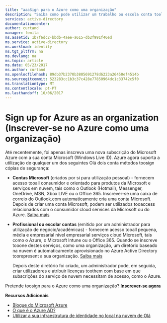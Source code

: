 ```yaml
---
title: "aaaSign para o Azure como uma organização"
description: "Saiba como pode utilizar um trabalho ou escola conta tooleverage Olá contas de utilizador existentes, as políticas, definições ou implementações de servidor no local que já tem e melhorar a eficiência entre a infraestrutura de identidade no local e o Azure AD da sua organização."
services: active-directory
documentationcenter: 
author: curtand
manager: femila
ms.assetid: 1b7f6dc2-bbdb-4aee-a615-db2f991f46ed
ms.service: active-directory
ms.workload: identity
ms.tgt_pltfrm: na
ms.devlang: na
ms.topic: article
ms.date: 05/23/2017
ms.author: curtand
ms.openlocfilehash: 89db37b2370b3805691278d6223a26450ef4514b
ms.sourcegitcommit: 523283cc1b3c37c428e77850964dc1c33742c5f0
ms.translationtype: MT
ms.contentlocale: pt-PT
ms.lasthandoff: 10/06/2017
---
```

# <a name="sign-up-for-azure-as-an-organization"></a>Sign up for Azure as an organization (Inscrever-se no Azure como uma organização)
Até recentemente, foi apenas inscreva uma nova subscrição do Microsoft Azure com a sua conta Microsoft (Windows Live ID). Azure agora suporta a utilização de qualquer um dos seguintes Olá dois conta métodos toosign cópias de segurança:

* **Contas Microsoft** (criados por si para utilização pessoal) - fornecem acesso tooall consumidor e orientado para produtos da Microsoft e serviços em nuvem, tais como o Outlook (Hotmail), Messenger, OneDrive, MSN, Xbox LIVE ou o Office 365. Inscrever-se uma caixa de correio do Outlook.com automaticamente cria uma conta Microsoft. Depois de criar uma conta Microsoft, podem ser utilizados tooaccess relacionados com o consumidor cloud services da Microsoft ou do Azure. [Saiba mais](http://www.microsoft.com/account/default.aspx)
* **Profissional ou escolar contas** (emitido por um administrador para utilização de negócio/académicas) - fornecem acesso tooall pequena, média e empresarial nível empresarial serviços cloud Microsoft, tais como o Azure, o Microsoft Intune ou o Office 365. Quando se inscreve tooone destes serviços, como uma organização, um diretório baseado na nuvem é automaticamente aprovisionado no Azure Active Directory toorepresent a sua organização. [Saiba mais](active-directory-administer.md)
  
    Depois deste diretório foi criado, um administrador pode, em seguida, criar utilizadores e atribuir licenças toothem com base em que subscrições do serviço de nuvem necessitam de acesso, como o Azure.

Pretende toosign para o Azure como uma organização? [**Inscrever-se agora**](https://azure.microsoft.com/pricing/purchase-options/)

**Recursos Adicionais**

* [Blogue do Microsoft Azure](https://azure.microsoft.com/blog/)
* [O que é o Azure AD?](active-directory-whatis.md)
* [Utilizar a sua infraestrutura de identidade no local na nuvem de Olá](active-directory-aadconnect.md)


